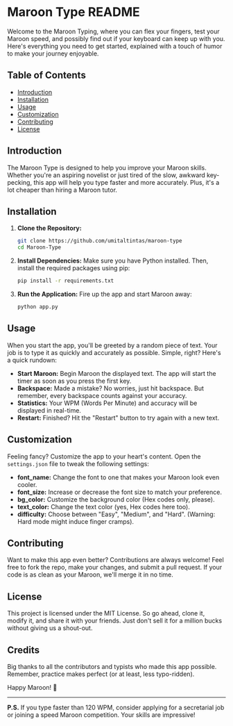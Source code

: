 # Maroon Type README

Welcome to the Maroon Typing, where you can flex your fingers, test your Maroon speed, and possibly find out if your keyboard can keep up with you. Here's everything you need to get started, explained with a touch of humor to make your journey enjoyable.

## Table of Contents

- [Introduction](#introduction)
- [Installation](#installation)
- [Usage](#usage)
- [Customization](#customization)
- [Contributing](#contributing)
- [License](#license)

## Introduction

The Maroon Type is designed to help you improve your Maroon skills. Whether you're an aspiring novelist or just tired of the slow, awkward key-pecking, this app will help you type faster and more accurately. Plus, it's a lot cheaper than hiring a Maroon tutor.

## Installation

1. **Clone the Repository:**
    ```bash
    git clone https://github.com/umitaltintas/maroon-type
    cd Maroon-Type
    ```

2. **Install Dependencies:**
    Make sure you have Python installed. Then, install the required packages using pip:
    ```bash
    pip install -r requirements.txt
    ```

3. **Run the Application:**
    Fire up the app and start Maroon away:
    ```bash
    python app.py
    ```

## Usage

When you start the app, you'll be greeted by a random piece of text. Your job is to type it as quickly and accurately as possible. Simple, right? Here's a quick rundown:

- **Start Maroon:** Begin Maroon the displayed text. The app will start the timer as soon as you press the first key.
- **Backspace:** Made a mistake? No worries, just hit backspace. But remember, every backspace counts against your accuracy.
- **Statistics:** Your WPM (Words Per Minute) and accuracy will be displayed in real-time.
- **Restart:** Finished? Hit the "Restart" button to try again with a new text.

## Customization

Feeling fancy? Customize the app to your heart's content. Open the `settings.json` file to tweak the following settings:

- **font_name:** Change the font to one that makes your Maroon look even cooler.
- **font_size:** Increase or decrease the font size to match your preference.
- **bg_color:** Customize the background color (Hex codes only, please).
- **text_color:** Change the text color (yes, Hex codes here too).
- **difficulty:** Choose between "Easy", "Medium", and "Hard". (Warning: Hard mode might induce finger cramps).

## Contributing

Want to make this app even better? Contributions are always welcome! Feel free to fork the repo, make your changes, and submit a pull request. If your code is as clean as your Maroon, we'll merge it in no time.

## License

This project is licensed under the MIT License. So go ahead, clone it, modify it, and share it with your friends. Just don't sell it for a million bucks without giving us a shout-out.

## Credits

Big thanks to all the contributors and typists who made this app possible. Remember, practice makes perfect (or at least, less typo-ridden).

Happy Maroon! 🚀

---

**P.S.** If you type faster than 120 WPM, consider applying for a secretarial job or joining a speed Maroon competition. Your skills are impressive!